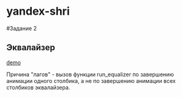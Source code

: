 yandex-shri
===========

#Задание 2
## Эквалайзер
[demo](http://tocher.github.io/yandex-shri/task2-equalizer/)

Причина "лагов" - вызов функции run_equalizer по завершению анимации одного столбика, а не по завершению анимации всех столбиков эквалайзера.